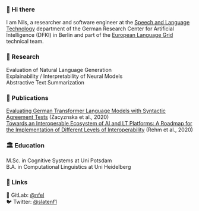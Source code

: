 ### :wave: Hi there
I am Nils, a researcher and software engineer at the [Speech and Language Technology](https://www.dfki.de/en/web/research/research-departments/speech-and-language-technology/) department of the German Research Center for Artificial Intelligence (DFKI) in Berlin and part of the [European Language Grid](https://live.european-language-grid.eu/) technical team.

### :telescope: Research
Evaluation of Natural Language Generation  
Explainability / Interpretability of Neural Models  
Abstractive Text Summarization  

### :newspaper: Publications
[Evaluating German Transformer Language Models with Syntactic Agreement Tests](https://arxiv.org/pdf/2007.03765.pdf) (Zacyznska et al., 2020)  
[Towards an Interoperable Ecosystem of AI and LT Platforms: A Roadmap for the Implementation of Different Levels of Interoperability](https://arxiv.org/pdf/2004.08355.pdf) (Rehm et al., 2020)

### :classical_building: Education
M.Sc. in Cognitive Systems at Uni Potsdam  
B.A. in Computational Linguistics at Uni Heidelberg

### :pushpin: Links
🦊 GitLab: [@nfel](https://gitlab.com/nfel)  
:bird: Twitter: [@slatenf1](https://twitter.com/slatenf1)
